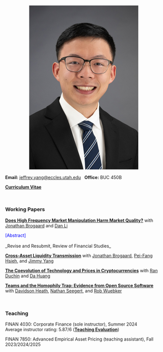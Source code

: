 
<p align="center"> 
<img src="images/jy_2024.jpg" width="350">
</p>

**Email:** jeffrey.yang@eccles.utah.edu &nbsp;  **Office:** BUC 450B

**[Curriculum Vitae](CV_Jeffrey_Yang.pdf)**

<br>

### Working Papers


**[Does High Frequency Market Manipulation Harm Market Quality?](https://papers.ssrn.com/sol3/papers.cfm?abstract_id=4280120)** 
with [Jonathan Brogaard](https://brogaard.utah.edu/) and [Dan Li](https://myweb.cuhk.edu.cn/lidan)
<span style="margin-left:6px;">
  <details style="display:inline;">
    <summary style="display:inline; cursor:pointer; color:blue;">[Abstract]</summary>
    <p>
      Manipulation of financial markets has long been a concern. With the automation of financial markets, the potential for high frequency manipulation has arisen. Yet, such behavior is hidden within vast sums of order book data, making it difficult to define and to detect. We develop a tangible definition of one type of manipulation, spoofing. Using proprietary user-level identified order book data, we show the determinants of spoofing. Exploiting SEC Litigation Releases and lagged spoofing profitability as instruments, we show causal evidence that spoofing increases volatility and transaction costs, and decreases price efficiency. The findings indicate that spoofing harms market quality.
    </p>
  </details>
</span>
<br>
_Revise and Resubmit, Review of Financial Studies_

**[Cross-Asset Liquidity Transmission](https://papers.ssrn.com/sol3/papers.cfm?abstract_id=4875686)** with [Jonathan Brogaard](https://brogaard.utah.edu/), [Pei-Fang Hsieh](https://mx.nthu.edu.tw/~pfhsieh/), and [Jimmy Yang](https://business.oregonstate.edu/users/jimmy-yang)
<br>

**[The Coevolution of Technology and Prices in Cryptocurrencies](https://papers.ssrn.com/sol3/papers.cfm?abstract_id=5426235)** with [Ran Duchin](https://sites.google.com/view/randuchin) and [Da Huang](https://dahuang-finance.github.io/)
<br>

**[Teams and the Homophily Trap: Evidence from Open Source Software](https://papers.ssrn.com/sol3/papers.cfm?abstract_id=5395207)** with [Davidson Heath](http://davidsontheath.github.io/), [Nathan Seegert](http://www.nathanseegert.com/), and [Rob Wuebker](https://rwuebker.notion.site/RO-R-WU-K-R-f974e372aad24db1bea26d097f855033)
<br>

<br>

### Teaching

FINAN 4030: Corporate Finance (sole instructor), Summer 2024 <br>
Average instructor rating: 5.87/6 (**[Teaching Evaluation](finan_4030_evals.pdf)**)

FINAN 7850: Advanced Empirical Asset Pricing (teaching assistant), Fall 2023/2024/2025



